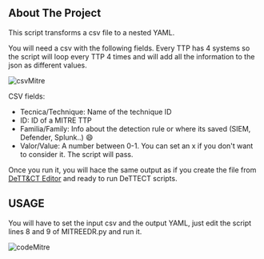 
<!-- ABOUT THE PROJECT -->
## About The Project

This script transforms a csv file to a nested YAML.

You will need a csv with the following fields. Every TTP has 4 systems so the script will loop every TTP 4 times and will add all the information to the json as different values.

![csvMitre](https://github.com/gonzalomarcos/Personal/blob/master/MITRE/csvMitreII.PNG)

CSV fields:
* Tecnica/Technique: Name of the technique ID
* ID: ID of a MITRE TTP
* Familia/Family: Info about the detection rule or where its saved (SIEM, Defender, Splunk..) :smile:
* Valor/Value: A number between 0-1. You can set an x if you don't want to consider it. The script will pass.

Once you run it, you will hace the same output as if you create the file from [DeTT&CT Editor](https://rabobank-cdc.github.io/dettect-editor/#/techniques) and ready to run DeTTECT scripts.


<!-- USAGE -->
## USAGE

You will have to set the input csv and the output YAML, just edit the script lines 8 and 9 of MITREEDR.py and run it.

![codeMitre](https://github.com/gonzalomarcos/Personal/blob/master/EDRs/codeMitre.PNG)

